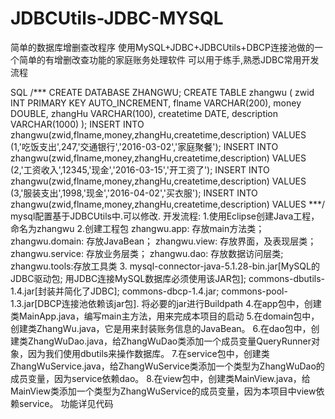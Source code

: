 # JDBCUtils-JDBC-MYSQL
简单的数据库增删查改程序
使用MySQL+JDBC+JDBCUtils+DBCP连接池做的一个简单的有增删改查功能的家庭账务处理软件
可以用于练手,熟悉JDBC常用开发流程

SQL
/***
CREATE DATABASE ZHANGWU;
CREATE TABLE zhangwu (
  zwid INT PRIMARY KEY AUTO_INCREMENT,
  flname VARCHAR(200),
  money DOUBLE,
  zhangHu VARCHAR(100),
  createtime DATE,
  description VARCHAR(1000) 
);
INSERT  INTO zhangwu(zwid,flname,money,zhangHu,createtime,description) VALUES (1,'吃饭支出',247,'交通银行','2016-03-02','家庭聚餐');
INSERT  INTO zhangwu(zwid,flname,money,zhangHu,createtime,description) VALUES (2,'工资收入',12345,'现金','2016-03-15','开工资了');
INSERT  INTO zhangwu(zwid,flname,money,zhangHu,createtime,description) VALUES (3,'服装支出',1998,'现金','2016-04-02','买衣服');
INSERT  INTO zhangwu(zwid,flname,money,zhangHu,createtime,description) VALUES 
***/
mysql配置基于JDBCUtils中.可以修改.
开发流程:
1.使用Eclipse创建Java工程，命名为zhangwu
2.创建工程包
 zhangwu.app: 存放main方法类；
 zhangwu.domain: 存放JavaBean；
 zhangwu.view: 存放界面，及表现层类；
 zhangwu.service: 存放业务层类；
 zhangwu.dao: 存放数据访问层类;
zhangwu.tools:存放工具类
3. mysql-connector-java-5.1.28-bin.jar[MySQL的JDBC驱动包;
   用JDBC连接MySQL数据库必须使用该JAR包];
   commons-dbutils-1.4.jar[封装并简化了JDBC];
   commons-dbcp-1.4.jar;
   commons-pool-1.3.jar[DBCP连接池依赖该jar包].
   将必要的jar进行Buildpath
4.在app包中，创建类MainApp.java，编写main主方法，用来完成本项目的启动
5.在domain包中，创建类ZhangWu.java，它是用来封装账务信息的JavaBean。
6.在dao包中，创建类ZhangWuDao.java，给ZhangWuDao类添加一个成员变量QueryRunner对象，因为我们使用dbutils来操作数据库。
7.在service包中，创建类ZhangWuService.java，给ZhangWuService类添加一个类型为ZhangWuDao的成员变量，因为service依赖dao。
8.在view包中，创建类MainView.java，给MainView类添加一个类型为ZhangWuService的成员变量，因为本项目中view依赖service。
功能详见代码
